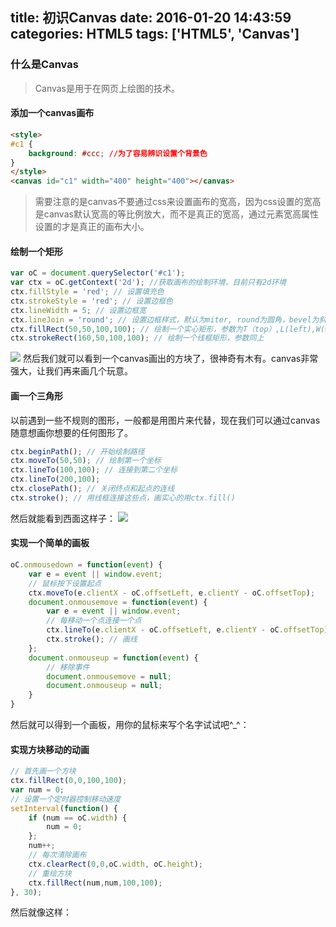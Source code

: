 title: 初识Canvas
date: 2016-01-20 14:43:59
categories: HTML5
tags: ['HTML5', 'Canvas']
---
<style type="text/css">#c1,#c2 {background: #ccc;}</style>


### 什么是Canvas
> Canvas是用于在网页上绘图的技术。

<!-- more -->

#### 添加一个canvas画布
```html
<style>
#c1 {
	background: #ccc; //为了容易辨识设置个背景色
}
</style>
<canvas id="c1" width="400" height="400"></canvas> 
```
> 需要注意的是canvas不要通过css来设置画布的宽高，因为css设置的宽高是canvas默认宽高的等比例放大，而不是真正的宽高，通过元素宽高属性设置的才是真正的画布大小。

#### 绘制一个矩形
```javascript
var oC = document.querySelector('#c1');
var ctx = oC.getContext('2d'); //获取画布的绘制环境，目前只有2d环境
ctx.fillStyle = 'red'; // 设置填充色
ctx.strokeStyle = 'red'; // 设置边框色
ctx.lineWidth = 5; // 设置边框宽
ctx.lineJoin = 'round'; // 设置边框样式，默认为miter, round为圆角，bevel为斜角
ctx.fillRect(50,50,100,100); // 绘制一个实心矩形，参数为T（top）,L(left),W(width),H(height)
ctx.strokeRect(160,50,100,100); // 绘制一个线框矩形，参数同上
```
![](img/rect.jpg)
然后我们就可以看到一个canvas画出的方块了，很神奇有木有。canvas非常强大，让我们再来画几个玩意。
#### 画一个三角形
以前遇到一些不规则的图形，一般都是用图片来代替，现在我们可以通过canvas随意想画你想要的任何图形了。
```javascript
ctx.beginPath(); // 开始绘制路径
ctx.moveTo(50,50); // 绘制第一个坐标
ctx.lineTo(100,100); // 连接到第二个坐标
ctx.lineTo(200,100); 
ctx.closePath(); // 关闭终点和起点的连线
ctx.stroke(); // 用线框连接这些点，画实心的用ctx.fill()
```
然后就能看到西面这样子：
![](img/triangle.jpg)
#### 实现一个简单的画板
```javascript
oC.onmousedown = function(event) {
	var e = event || window.event;
	// 鼠标按下设置起点
	ctx.moveTo(e.clientX - oC.offsetLeft, e.clientY - oC.offsetTop);
	document.onmousemove = function(event) {
		var e = event || window.event;
		// 每移动一个点连接一个点
		ctx.lineTo(e.clientX - oC.offsetLeft, e.clientY - oC.offsetTop);
		ctx.stroke(); // 画线
	};
	document.onmouseup = function(event) {
		// 移除事件
		document.onmousemove = null;
		document.onmouseup = null;
	}
}
```
然后就可以得到一个画板，用你的鼠标来写个名字试试吧^_^：

<canvas id="c1" width="800" height="400"></canvas>

#### 实现方块移动的动画
```javascript
// 首先画一个方块
ctx.fillRect(0,0,100,100);
var num = 0;
// 设置一个定时器控制移动速度
setInterval(function() {
	if (num == oC.width) {
		num = 0;
	};
	num++;
	// 每次清除画布
	ctx.clearRect(0,0,oC.width, oC.height);
	// 重绘方块
	ctx.fillRect(num,num,100,100);
}, 30);
```
然后就像这样：

<canvas id="c2" width="300" height="300"></canvas>


<script type="text/javascript">
	window.onload = function() {
		var oC = document.querySelector('#c1');
		var ctx = oC.getContext('2d');
		oC.onmousedown = function(event) {
			var e = event || window.event;
			// 鼠标按下设置起点
			var oc_postion = oC.getBoundingClientRect();
			ctx.moveTo(e.clientX - oc_postion.left, e.clientY - oc_postion.top);
			document.onmousemove = function(event) {
				var e = event || window.event;
				// 每移动一个点连接一个点
				ctx.lineTo(e.clientX - oc_postion.left, e.clientY - oc_postion.top);
				ctx.stroke(); // 画线
			};
			document.onmouseup = function(event) {
				// 移除事件
				document.onmousemove = null;
				document.onmouseup = null;
			}
		};

		var oC2 = document.querySelector('#c2');
		var ctx2 = oC2.getContext('2d');
		// 首先画一个方块
		ctx2.fillRect(0,0,100,100);
		var num = 0;
		setInterval(function() {
			if (num == oC2.width) {
				num = 0;
			};
			num++;
			ctx2.clearRect(0,0,oC2.width, oC2.height);
			ctx2.fillRect(num,num,100,100);
		}, 30);
	}
</script>